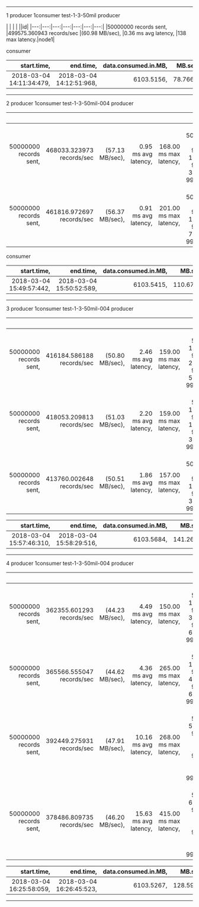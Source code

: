 
---

1 producer 1consumer  test-1-3-50mil
producer

| | | |  ||id|
|---:|---:|---:|---:|---:|---:|---:|
|50000000 records sent, |499575.360943 records/sec |(60.98 MB/sec), |0.36 ms avg latency, |138 max latency.|node1|

consumer

|start.time, |end.time, |data.consumed.in.MB, |MB.sec, |data.consumed.in.nMsg, |nMsg.sec, |rebalance.time.ms, |fetch.time.ms, |fetch.MB.sec, |fetch.nMsg.sec|id|
|---:|---:|---:|---:|---:|---:|---:|---:|---:|---:|---:|
|2018-03-04 14:11:34:479, |2018-03-04 14:12:51:968, |6103.5156, |78.7662, |50000000, |645252.8746, |68, |77421, |78.8354, |645819.6097|node2|
---


2 producer 1consumer  test-1-3-50mil-004
producer

| | | | | ||id|
|---:|---:|---:|---:|---:|---:|---:|
|50000000 records sent, |468033.323973 records/sec |(57.13 MB/sec), |0.95 ms avg latency, |168.00 ms max latency, |0 ms 50th, 5 ms 95th, 10 ms 99th, 33 ms 99.9th.|node1|
|50000000 records sent, |461816.972697 records/sec |(56.37 MB/sec), |0.91 ms avg latency, |201.00 ms max latency, |0 ms 50th, 4 ms 95th, 10 ms 99th, 74 ms 99.9th.|node3|
consumer

|start.time, |end.time, |data.consumed.in.MB, |MB.sec, |data.consumed.in.nMsg, |nMsg.sec, |rebalance.time.ms, |fetch.time.ms, |fetch.MB.sec, |fetch.nMsg.sec|id|
|---:|---:|---:|---:|---:|---:|---:|---:|---:|---:|---:|
|2018-03-04 15:49:57:442, |2018-03-04 15:50:52:589, |6103.5415, |110.6777, |50000212, |906671.4780, |64, |55083, |110.8063, |907724.9242|node2|
---

3 producer 1consumer  test-1-3-50mil-004
producer

| | | | | ||id |
|---:|---:|---:|---:|---:|---:|---:|
|50000000 records sent, |416184.586188 records/sec |(50.80 MB/sec), |2.46 ms avg latency, |159.00 ms max latency, |1 ms 50th, 11 ms 95th, 24 ms 99th, 52 ms 99.9th.|node1|
|50000000 records sent, |418053.209813 records/sec |(51.03 MB/sec), |2.20 ms avg latency, |159.00 ms max latency, |1 ms 50th, 10 ms 95th, 19 ms 99th, 39 ms 99.9th.|node3|
|50000000 records sent, |413760.002648 records/sec |(50.51 MB/sec), |1.86 ms avg latency, |157.00 ms max latency, |0 ms 50th, 9 ms 95th, 16 ms 99th, 34 ms 99.9th.|node2|

|start.time, |end.time, |data.consumed.in.MB, |MB.sec, |data.consumed.in.nMsg, |nMsg.sec, |rebalance.time.ms, |fetch.time.ms, |fetch.MB.sec, |fetch.nMsg.sec|id|
|---:|---:|---:|---:|---:|---:|---:|---:|---:|---:|---:|
|2018-03-04 15:57:46:310, |2018-03-04 15:58:29:516, |6103.5684, |141.2667, |50000432, |1157256.6773, |55, |43151, |141.4467, |1158731.7096|node2|
---


4 producer 1consumer  test-1-3-50mil-004
producer

| | | | | ||id |
|---:|---:|---:|---:|---:|---:|---:|
|50000000 records sent, |362355.601293 records/sec |(44.23 MB/sec), |4.49 ms avg latency, |150.00 ms max latency, |2 ms 50th, 18 ms 95th, 36 ms 99th, 61 ms 99.9th.|node1|
|50000000 records sent, |365566.555047 records/sec |(44.62 MB/sec), |4.36 ms avg latency, |265.00 ms max latency, |1 ms 50th, 17 ms 95th, 48 ms 99th, 67 ms 99.9th.|node1|
|50000000 records sent, |392449.275931 records/sec |(47.91 MB/sec), |10.16 ms avg latency, |268.00 ms max latency, |2 ms 50th, 50 ms 95th, 151 ms 99th, 244 ms 99.9th.|node3|
|50000000 records sent, |378486.809735 records/sec |(46.20 MB/sec), |15.63 ms avg latency, |415.00 ms max latency, |3 ms 50th, 62 ms 95th, 317 ms 99th, 384 ms 99.9th.|node2|

|start.time, |end.time, |data.consumed.in.MB, |MB.sec, |data.consumed.in.nMsg, |nMsg.sec, |rebalance.time.ms, |fetch.time.ms, |fetch.MB.sec, |fetch.nMsg.sec|id|
|---:|---:|---:|---:|---:|---:|---:|---:|---:|---:|---:|
|2018-03-04 16:25:58:059, |2018-03-04 16:26:45:523,| 6103.5267, |128.5928, |50000091, |1053431.8852, |89, |47375, |128.8343, |1055410.8918|node2|
---
